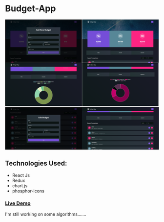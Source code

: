 <h1>Budget-App</h1>
<img src="./src/assets/images/1.png" />
<img src="./src/assets/images/2.png" />

<h2>Technologies Used:</h2>
<ul>
    <li>React Js</li>
    <li>Redux</li>
    <li>chart.js</li>
    <li>phosphor-icons</li>
</ul>

<h3><a href="">Live Demo</a></h3>

<p>I'm still working on some algorithms.......</p>